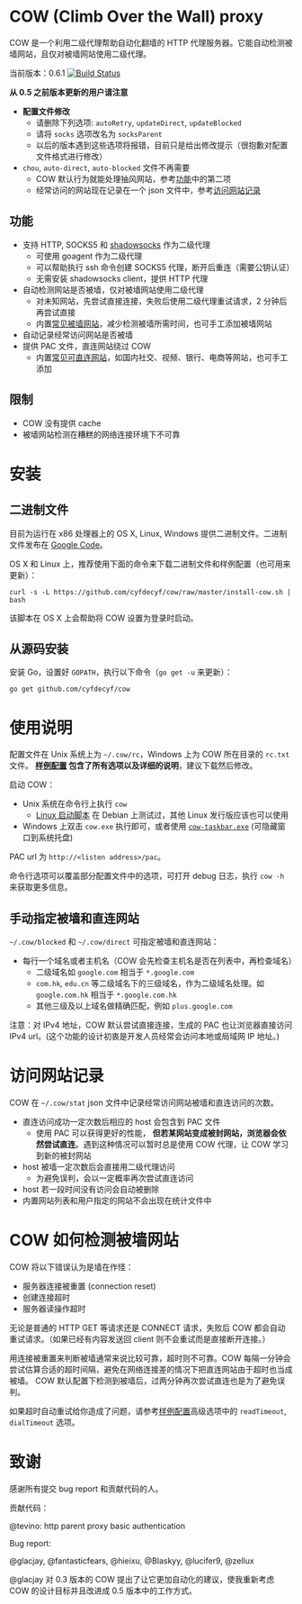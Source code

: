# COW (Climb Over the Wall) proxy

COW 是一个利用二级代理帮助自动化翻墙的 HTTP 代理服务器。它能自动检测被墙网站，且仅对被墙网站使用二级代理。

当前版本：0.6.1
[![Build Status](https://travis-ci.org/cyfdecyf/cow.png?branch=master)](https://travis-ci.org/cyfdecyf/cow)

**从 0.5 之前版本更新的用户请注意**

- **配置文件修改**
  - 请删除下列选项: `autoRetry`, `updateDirect`, `updateBlocked`
  - 请将 `socks` 选项改名为 `socksParent`
  - 以后的版本遇到这些选项将报错，目前只是给出修改提示（很抱歉对配置文件格式进行修改）
- `chou`, `auto-direct`, `auto-blocked` 文件不再需要
  - COW 默认行为就能处理抽风网站，参考[功能](#%E5%8A%9F%E8%83%BD)中的第二项
  - 经常访问的网站现在记录在一个 json 文件中，参考[访问网站记录](#%E8%AE%BF%E9%97%AE%E7%BD%91%E7%AB%99%E8%AE%B0%E5%BD%95)

## 功能

- 支持 HTTP, SOCKS5 和 [shadowsocks](https://github.com/shadowsocks/shadowsocks-go/) 作为二级代理
  - 可使用 goagent 作为二级代理
  - 可以帮助执行 ssh 命令创建 SOCKS5 代理，断开后重连（需要公钥认证）
  - 无需安装 shadowsocks client，提供 HTTP 代理
- 自动检测网站是否被墙，仅对被墙网站使用二级代理
  - 对未知网站，先尝试直接连接，失败后使用二级代理重试请求，2 分钟后再尝试直接
  - 内置[常见被墙网站](site_blocked.go)，减少检测被墙所需时间，也可手工添加被墙网站
- 自动记录经常访问网站是否被墙
- 提供 PAC 文件，直连网站绕过 COW
  - 内置[常见可直连网站](site_direct.go)，如国内社交、视频、银行、电商等网站，也可手工添加

## 限制

- COW 没有提供 cache
- 被墙网站检测在糟糕的网络连接环境下不可靠

# 安装

## 二进制文件

目前为运行在 x86 处理器上的 OS X, Linux, Windows 提供二进制文件。二进制文件发布在 [Google Code](http://code.google.com/p/cow-proxy/downloads/list)。

OS X 和 Linux 上，推荐使用下面的命令来下载二进制文件和样例配置（也可用来更新）：

    curl -s -L https://github.com/cyfdecyf/cow/raw/master/install-cow.sh | bash

该脚本在 OS X 上会帮助将 COW 设置为登录时启动。

## 从源码安装

安装 Go，设置好 `GOPATH`，执行以下命令（`go get -u` 来更新）：

    go get github.com/cyfdecyf/cow

# 使用说明

配置文件在 Unix 系统上为 `~/.cow/rc`，Windows 上为 COW 所在目录的 `rc.txt` 文件。 **[样例配置](doc/sample-config/rc) 包含了所有选项以及详细的说明**，建议下载然后修改。

启动 COW：

- Unix 系统在命令行上执行 `cow`
  - [Linux 启动脚本](doc/init.d/cow) 在 Debian 上测试过，其他 Linux 发行版应该也可以使用
- Windows 上双击 `cow.exe` 执行即可，或者使用 [`cow-taskbar.exe`](script/cow-taskbar.exe) (可隐藏窗口到系统托盘)

PAC url 为 `http://<listen address>/pac`。

命令行选项可以覆盖部分配置文件中的选项，可打开 debug 日志，执行 `cow -h` 来获取更多信息。

## 手动指定被墙和直连网站

`~/.cow/blocked` 和 `~/.cow/direct` 可指定被墙和直连网站：

- 每行一个域名或者主机名（COW 会先检查主机名是否在列表中，再检查域名）
  - 二级域名如 `google.com` 相当于 `*.google.com`
  - `com.hk`, `edu.cn` 等二级域名下的三级域名，作为二级域名处理。如 `google.com.hk` 相当于 `*.google.com.hk`
  - 其他三级及以上域名做精确匹配，例如 `plus.google.com`

注意：对 IPv4 地址，COW 默认尝试直接连接，生成的 PAC 也让浏览器直接访问 IPv4 url。(这个功能的设计初衷是开发人员经常会访问本地或局域网 IP 地址。)

# 访问网站记录

COW 在 `~/.cow/stat` json 文件中记录经常访问网站被墙和直连访问的次数。

- 直连访问成功一定次数后相应的 host 会包含到 PAC 文件
  - 使用 PAC 可以获得更好的性能， **但若某网站变成被封网站，浏览器会依然尝试直连**。遇到这种情况可以暂时总是使用 COW 代理，让 COW 学习到新的被封网站
- host 被墙一定次数后会直接用二级代理访问
  - 为避免误判，会以一定概率再次尝试直连访问
- host 若一段时间没有访问会自动被删除
- 内置网站列表和用户指定的网站不会出现在统计文件中

# COW 如何检测被墙网站

COW 将以下错误认为是墙在作怪：

- 服务器连接被重置 (connection reset)
- 创建连接超时
- 服务器读操作超时

无论是普通的 HTTP GET 等请求还是 CONNECT 请求，失败后 COW 都会自动重试请求。（如果已经有内容发送回 client 则不会重试而是直接断开连接。）

用连接被重置来判断被墙通常来说比较可靠，超时则不可靠。COW 每隔一分钟会尝试估算合适的超时间隔，避免在网络连接差的情况下把直连网站由于超时也当成被墙。
COW 默认配置下检测到被墙后，过两分钟再次尝试直连也是为了避免误判。

如果超时自动重试给你造成了问题，请参考[样例配置](doc/sample-config/rc)高级选项中的 `readTimeout`, `dialTimeout` 选项。

# 致谢

感谢所有提交 bug report 和贡献代码的人。

贡献代码：

@tevino: http parent proxy basic authentication

Bug report:

@glacjay, @fantasticfears, @hieixu, @Blaskyy, @lucifer9, @zellux

@glacjay 对 0.3 版本的 COW 提出了让它更加自动化的建议，使我重新考虑 COW 的设计目标并且改进成 0.5 版本中的工作方式。
